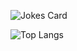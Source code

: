![Jokes Card](https://readme-jokes.vercel.app/api)

![Top Langs](https://github-readme-stats.vercel.app/api/top-langs/?username=MihailTs&layout=compact)
